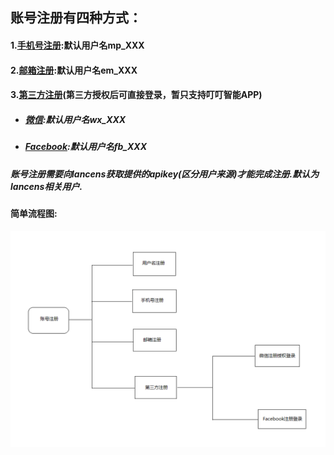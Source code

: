 ## 账号注册有四种方式：

#### 1.[手机号注册](/../zhang-hao-zhu-ce/shou-ji-hao-zhu-ce.html):默认用户名mp\_XXX

#### 2.[邮箱注册](/../zhang-hao-zhu-ce/you-xiang-zhu-ce.html):默认用户名em\_XXX

#### 3.[第三方注册](/../deng-lu-yu-tui-chu/zhang-hao-deng-lu/di-san-fang-deng-lu.html)\(第三方授权后可直接登录，暂只支持叮叮智能APP\)

* ##### [微信](/../deng-lu-yu-tui-chu/zhang-hao-deng-lu/di-san-fang-deng-lu/wei-xin-deng-lu.html):默认用户名wx\_XXX
* ##### [Facebook](/../deng-lu-yu-tui-chu/zhang-hao-deng-lu/di-san-fang-deng-lu/facebook.html):默认用户名fb\_XXX

##### 账号注册需要向lancens获取提供的apikey\(区分用户来源\)才能完成注册.默认为lancens相关用户.

#### 简单流程图:

![](/assets/zhuce.png)

